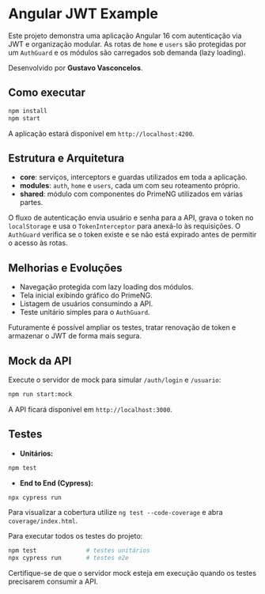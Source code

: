 # Angular JWT Example

Este projeto demonstra uma aplicação Angular 16 com autenticação via JWT e organização modular. As rotas de `home` e `users` são protegidas por um `AuthGuard` e os módulos são carregados sob demanda (lazy loading).

Desenvolvido por **Gustavo Vasconcelos**.

## Como executar

```bash
npm install
npm start
```

A aplicação estará disponível em `http://localhost:4200`.

## Estrutura e Arquitetura

- **core**: serviços, interceptors e guardas utilizados em toda a aplicação.
- **modules**: `auth`, `home` e `users`, cada um com seu roteamento próprio.
- **shared**: módulo com componentes do PrimeNG utilizados em várias partes.

O fluxo de autenticação envia usuário e senha para a API, grava o token no `localStorage` e usa o `TokenInterceptor` para anexá-lo às requisições. O `AuthGuard` verifica se o token existe e se não está expirado antes de permitir o acesso às rotas.

## Melhorias e Evoluções

- Navegação protegida com lazy loading dos módulos.
- Tela inicial exibindo gráfico do PrimeNG.
- Listagem de usuários consumindo a API.
- Teste unitário simples para o `AuthGuard`.

Futuramente é possível ampliar os testes, tratar renovação de token e armazenar o JWT de forma mais segura.

## Mock da API

Execute o servidor de mock para simular `/auth/login` e `/usuario`:

```bash
npm run start:mock
```

A API ficará disponível em `http://localhost:3000`.

## Testes

- **Unitários:**

```bash
npm test
```

- **End to End (Cypress):**

```bash
npx cypress run
```

Para visualizar a cobertura utilize `ng test --code-coverage` e abra `coverage/index.html`.

Para executar todos os testes do projeto:

```bash
npm test              # testes unitários
npx cypress run       # testes e2e
```

Certifique-se de que o servidor mock esteja em execução quando os testes precisarem consumir a API.
